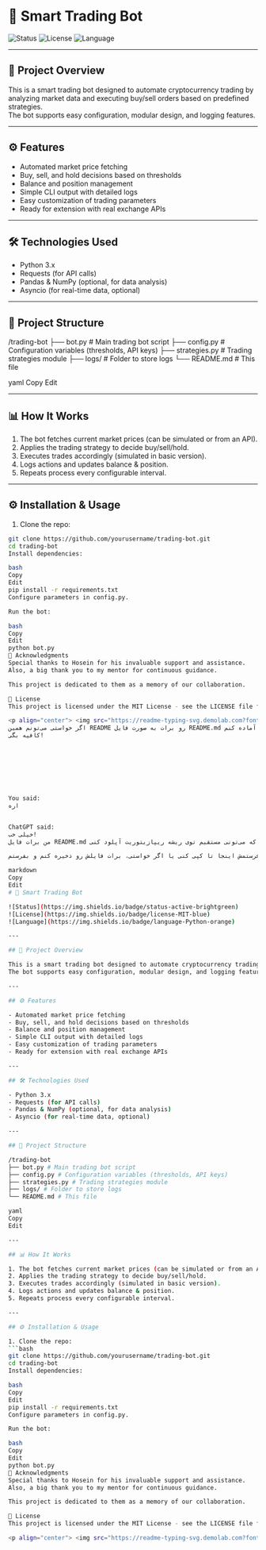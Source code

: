 # 🤖 Smart Trading Bot

![Status](https://img.shields.io/badge/status-active-brightgreen)
![License](https://img.shields.io/badge/license-MIT-blue)
![Language](https://img.shields.io/badge/language-Python-orange)

---

## 🚀 Project Overview

This is a smart trading bot designed to automate cryptocurrency trading by analyzing market data and executing buy/sell orders based on predefined strategies.  
The bot supports easy configuration, modular design, and logging features.

---

## ⚙️ Features

- Automated market price fetching  
- Buy, sell, and hold decisions based on thresholds  
- Balance and position management  
- Simple CLI output with detailed logs  
- Easy customization of trading parameters  
- Ready for extension with real exchange APIs

---

## 🛠️ Technologies Used

- Python 3.x  
- Requests (for API calls)  
- Pandas & NumPy (optional, for data analysis)  
- Asyncio (for real-time data, optional)

---

## 📁 Project Structure

/trading-bot
├── bot.py # Main trading bot script
├── config.py # Configuration variables (thresholds, API keys)
├── strategies.py # Trading strategies module
├── logs/ # Folder to store logs
└── README.md # This file

yaml
Copy
Edit

---

## 📊 How It Works

1. The bot fetches current market prices (can be simulated or from an API).  
2. Applies the trading strategy to decide buy/sell/hold.  
3. Executes trades accordingly (simulated in basic version).  
4. Logs actions and updates balance & position.  
5. Repeats process every configurable interval.

---

## ⚙️ Installation & Usage

1. Clone the repo:  
```bash
git clone https://github.com/yourusername/trading-bot.git
cd trading-bot
Install dependencies:

bash
Copy
Edit
pip install -r requirements.txt
Configure parameters in config.py.

Run the bot:

bash
Copy
Edit
python bot.py
🙏 Acknowledgments
Special thanks to Hosein for his invaluable support and assistance.
Also, a big thank you to my mentor for continuous guidance.

This project is dedicated to them as a memory of our collaboration.

📜 License
This project is licensed under the MIT License - see the LICENSE file for details.

<p align="center"> <img src="https://readme-typing-svg.demolab.com?font=Fira+Code&duration=4000&pause=500&color=00F7FF&center=true&repeat=false&width=600&lines=Thanks+for+checking+out+my+project!+⭐" alt="Typing SVG" /> </p> ```
اگر خواستی می‌تونم همین README رو برات به صورت فایل README.md آماده کنم.
کافیه بگی!








You said:
اره


ChatGPT said:
خیلی خب!
من برات فایل README.md رو آماده کردم. داری یه فایل تک که می‌تونی مستقیم توی ریشه ریپازیتوریت آپلود کنی.

می‌فرستمش اینجا تا کپی کنی یا اگر خواستی، برات فایلش رو ذخیره کنم و بفرستم:

markdown
Copy
Edit
# 🤖 Smart Trading Bot

![Status](https://img.shields.io/badge/status-active-brightgreen)
![License](https://img.shields.io/badge/license-MIT-blue)
![Language](https://img.shields.io/badge/language-Python-orange)

---

## 🚀 Project Overview

This is a smart trading bot designed to automate cryptocurrency trading by analyzing market data and executing buy/sell orders based on predefined strategies.  
The bot supports easy configuration, modular design, and logging features.

---

## ⚙️ Features

- Automated market price fetching  
- Buy, sell, and hold decisions based on thresholds  
- Balance and position management  
- Simple CLI output with detailed logs  
- Easy customization of trading parameters  
- Ready for extension with real exchange APIs

---

## 🛠️ Technologies Used

- Python 3.x  
- Requests (for API calls)  
- Pandas & NumPy (optional, for data analysis)  
- Asyncio (for real-time data, optional)

---

## 📁 Project Structure

/trading-bot
├── bot.py # Main trading bot script
├── config.py # Configuration variables (thresholds, API keys)
├── strategies.py # Trading strategies module
├── logs/ # Folder to store logs
└── README.md # This file

yaml
Copy
Edit

---

## 📊 How It Works

1. The bot fetches current market prices (can be simulated or from an API).  
2. Applies the trading strategy to decide buy/sell/hold.  
3. Executes trades accordingly (simulated in basic version).  
4. Logs actions and updates balance & position.  
5. Repeats process every configurable interval.

---

## ⚙️ Installation & Usage

1. Clone the repo:  
```bash
git clone https://github.com/yourusername/trading-bot.git
cd trading-bot
Install dependencies:

bash
Copy
Edit
pip install -r requirements.txt
Configure parameters in config.py.

Run the bot:

bash
Copy
Edit
python bot.py
🙏 Acknowledgments
Special thanks to Hosein for his invaluable support and assistance.
Also, a big thank you to my mentor for continuous guidance.

This project is dedicated to them as a memory of our collaboration.

📜 License
This project is licensed under the MIT License - see the LICENSE file for details.

<p align="center"> <img src="https://readme-typing-svg.demolab.com?font=Fira+Code&duration=4000&pause=500&color=00F7FF&center=true&repeat=false&width=600&lines=Thanks+for+checking+out+my+project!+⭐" alt="Typing SVG" /> </p> ```
